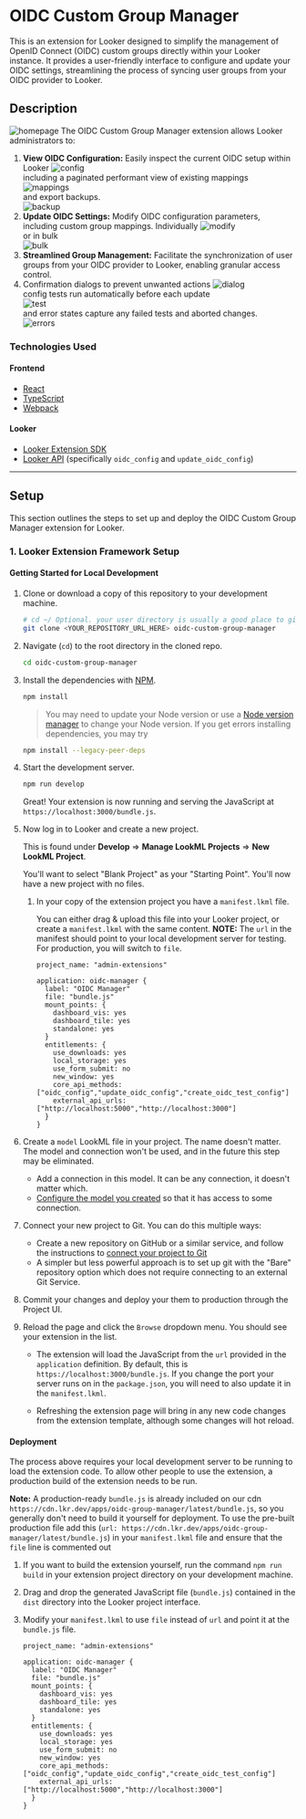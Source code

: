 # OIDC Custom Group Manager

This is an extension for Looker designed to simplify the management of OpenID Connect (OIDC) custom groups directly within your Looker instance. It provides a user-friendly interface to configure and update your OIDC settings, streamlining the process of syncing user groups from your OIDC provider to Looker.

## Description
![homepage](images/oidc-homepage.png)
The OIDC Custom Group Manager extension allows Looker administrators to:

1.  **View OIDC Configuration:** Easily inspect the current OIDC setup within Looker
   ![config](images/oidc-config.png) <br />
   including a paginated performant view of existing mappings <br />
   ![mappings](images/oidc-mappings.png) <br />
   and export backups. <br />
   ![backup](images/oidc-backup.png)
3.  **Update OIDC Settings:** Modify OIDC configuration parameters, including custom group mappings. Individually
   ![modify](images/oidc-modify-mapping.png) <br />
   or in bulk <br />
   ![bulk](images/oidc-bulk-add-mappings.png) <br />
4.  **Streamlined Group Management:** Facilitate the synchronization of user groups from your OIDC provider to Looker, enabling granular access control.
5.  Confirmation dialogs to prevent unwanted actions
   ![dialog](images/oidc-confirmation-dialogs.png) <br />
   config tests run automatically before each update <br />
   ![test](images/oidc-test.png) <br />
   and error states capture any failed tests and aborted changes. <br />
   ![errors](images/oidc-error-handling.png) <br />

### Technologies Used

#### Frontend
- [React](https://reactjs.org/)
- [TypeScript](https://www.typescriptlang.org/)
- [Webpack](https://webpack.js.org/)

#### Looker
- [Looker Extension SDK](https://github.com/looker-open-source/sdk-codegen/tree/main/packages/extension-sdk-react)
- [Looker API](https://developers.looker.com/api/explorer/4.0/methods) (specifically `oidc_config` and `update_oidc_config`)

---

## Setup

This section outlines the steps to set up and deploy the OIDC Custom Group Manager extension for Looker.

### 1. Looker Extension Framework Setup

#### Getting Started for Local Development

1.  Clone or download a copy of this repository to your development machine.

    ```bash
    # cd ~/ Optional. your user directory is usually a good place to git clone to.
    git clone <YOUR_REPOSITORY_URL_HERE> oidc-custom-group-manager
    ```

2.  Navigate (`cd`) to the root directory in the cloned repo.

    ```bash
    cd oidc-custom-group-manager
    ```

3.  Install the dependencies with [NPM](https://docs.npmjs.com/downloading-and-installing-node-js-and-npm).

    ```bash
    npm install
    ```

    > You may need to update your Node version or use a [Node version manager](https://github.com/nvm-sh/nvm) to change your Node version.
    > If you get errors installing dependencies, you may try
    ```bash
    npm install --legacy-peer-deps
    ```

4.  Start the development server.

    ```bash
    npm run develop
    ```

    Great! Your extension is now running and serving the JavaScript at `https://localhost:3000/bundle.js`.

5.  Now log in to Looker and create a new project.

    This is found under **Develop** => **Manage LookML Projects** => **New LookML Project**.

    You'll want to select "Blank Project" as your "Starting Point". You'll now have a new project with no files.

    1.  In your copy of the extension project you have a `manifest.lkml` file.

        You can either drag & upload this file into your Looker project, or create a `manifest.lkml` with the same content.
        **NOTE:** The `url` in the manifest should point to your local development server for testing. For production, you will switch to `file`.

        ```lookml
        project_name: "admin-extensions"

        application: oidc-manager {
          label: "OIDC Manager"
          file: "bundle.js"
          mount_points: {
            dashboard_vis: yes
            dashboard_tile: yes
            standalone: yes
          }
          entitlements: {
            use_downloads: yes
            local_storage: yes
            use_form_submit: no
            new_window: yes
            core_api_methods: ["oidc_config","update_oidc_config","create_oidc_test_config"]
            external_api_urls: ["http://localhost:5000","http://localhost:3000"]
          }
        }
        ```

6.  Create a `model` LookML file in your project. The name doesn't matter. The model and connection won't be used, and in the future this step may be eliminated.

    -   Add a connection in this model. It can be any connection, it doesn't matter which.
    -   [Configure the model you created](https://docs.looker.com/data-modeling/getting-started/create-projects#configuring_a_model) so that it has access to some connection.

7.  Connect your new project to Git. You can do this multiple ways:

    -   Create a new repository on GitHub or a similar service, and follow the instructions to [connect your project to Git](https://docs.looker.com/data-modeling/getting-started/setting-up-git-connection)
    -   A simpler but less powerful approach is to set up git with the "Bare" repository option which does not require connecting to an external Git Service.

8.  Commit your changes and deploy your them to production through the Project UI.

9. Reload the page and click the `Browse` dropdown menu. You should see your extension in the list.
    -   The extension will load the JavaScript from the `url` provided in the `application` definition. By default, this is `https://localhost:3000/bundle.js`. If you change the port your server runs on in the `package.json`, you will need to also update it in the `manifest.lkml`.

    - Refreshing the extension page will bring in any new code changes from the extension template, although some changes will hot reload.


#### Deployment

The process above requires your local development server to be running to load the extension code. To allow other people to use the extension, a production build of the extension needs to be run.

**Note:** A production-ready `bundle.js` is already included on our cdn `https://cdn.lkr.dev/apps/oidc-group-manager/latest/bundle.js`, so you generally don't need to build it yourself for deployment. To use the pre-built production file add this (`url: https://cdn.lkr.dev/apps/oidc-group-manager/latest/bundle.js`) in your `manifest.lkml` file and ensure that the `file` line is commented out

1.  If you want to build the extension yourself, run the command `npm run build` in your extension project directory on your development machine.
2.  Drag and drop the generated JavaScript file (`bundle.js`) contained in the `dist` directory into the Looker project interface.
3.  Modify your `manifest.lkml` to use `file` instead of `url` and point it at the `bundle.js` file.

    ```lookml
    project_name: "admin-extensions"

    application: oidc-manager {
      label: "OIDC Manager"
      file: "bundle.js"
      mount_points: {
        dashboard_vis: yes
        dashboard_tile: yes
        standalone: yes
      }
      entitlements: {
        use_downloads: yes
        local_storage: yes
        use_form_submit: no
        new_window: yes
        core_api_methods: ["oidc_config","update_oidc_config","create_oidc_test_config"]
        external_api_urls: ["http://localhost:5000","http://localhost:3000"]
      }
    }
    ```
